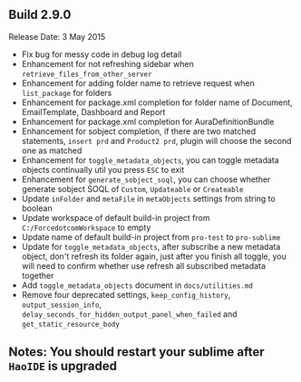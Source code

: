 Build 2.9.0
-----------
Release Date: 3 May 2015

* Fix bug for messy code in debug log detail
* Enhancement for not refreshing sidebar when ``retrieve_files_from_other_server``
* Enhancement for adding folder name to retrieve request when ``list_package`` for folders
* Enhancement for package.xml completion for folder name of Document, EmailTemplate, Dashboard and Report
* Enhancement for package.xml completion for AuraDefinitionBundle
* Enhancement for sobject completion, if there are two matched statements, ``insert prd`` and ``Product2 prd``, plugin will choose the second one as matched
* Enhancement for ``toggle_metadata_objects``, you can toggle metadata objects continually util you press ``ESC`` to exit
* Enhancement for ``generate_sobject_soql``, you can choose whether generate sobject SOQL of ``Custom``, ``Updateable`` or ``Createable``
* Update ``inFolder`` and ``metaFile`` in ``metaObjects`` settings from string to boolean
* Update workspace of default build-in project from ``C:/ForcedotcomWorkspace`` to empty
* Update name of default build-in project from ``pro-test`` to ``pro-sublime``
* Update for ``toggle_metadata_objects``, after subscribe a new metadata object, don't refresh its folder again, just after you finish all toggle, you will need to confirm whether use refresh all subscribed metadata together
* Add ``toggle_metadata_objects`` document in ``docs/utilities.md``
* Remove four deprecated settings, ``keep_config_history``, ``output_session_info``, ``delay_seconds_for_hidden_output_panel_when_failed`` and ``get_static_resource_body``

Notes: You should restart your sublime after ``HaoIDE`` is upgraded
-----------